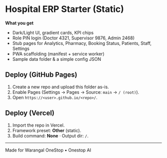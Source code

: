 # Hospital ERP Starter (Static)

**What you get**
- Dark/Light UI, gradient cards, KPI chips
- Role PIN login (Doctor 4321, Supervisor 9876, Admin 2468)
- Stub pages for Analytics, Pharmacy, Booking Status, Patients, Staff, Settings
- PWA scaffolding (manifest + service worker)
- Sample data folder & a simple config JSON

## Deploy (GitHub Pages)
1. Create a new repo and upload this folder as-is.
2. Enable Pages (Settings → Pages → Source: `main` → `/ (root)`).
3. Open `https://<user>.github.io/<repo>/`.

## Deploy (Vercel)
1. Import the repo in Vercel.
2. Framework preset: **Other** (static).
3. Build command: **None** · Output dir: `/`.

---
Made for Warangal OneStop • Onestop AI
